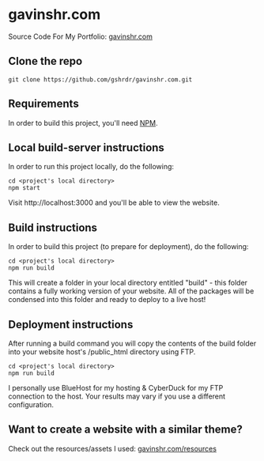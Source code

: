 # gavinshr.com
Source Code For My Portfolio: [gavinshr.com](https://gavinshr.com)  


## Clone the repo
`git clone https://github.com/gshrdr/gavinshr.com.git`

## Requirements
In order to build this project, you'll need [NPM](https://www.npmjs.com).

## Local build-server instructions
In order to run this project locally, do the following:

```
cd <project's local directory>
npm start
```

Visit http://localhost:3000 and you'll be able to view the website.

## Build instructions
In order to build this project (to prepare for deployment), do the following:

```
cd <project's local directory>
npm run build
```

This will create a folder in your local directory entitled "build" - this folder contains a fully working version of your website.
All of the packages will be condensed into this folder and ready to deploy to a live host!

## Deployment instructions
After running a build command you will copy the contents of the build folder into your website host's /public_html directory using FTP.

```
cd <project's local directory>
npm run build
```

I personally use BlueHost for my hosting & CyberDuck for my FTP connection to the host. Your results may vary if you use a different configuration.

## Want to create a website with a similar theme?
Check out the resources/assets I used: [gavinshr.com/resources](https://gavinshr.com/resources)
